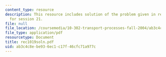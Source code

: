 ```yaml
---
content_type: resource
description: This resource includes solution of the problem given in recitation problem
  for session 21.
file: null
file_location: /coursemedia/10-302-transport-processes-fall-2004/ab3c4c8ebe936ec1c17f46cfc71a977c_rec1019soln.pdf
file_type: application/pdf
resourcetype: Document
title: rec1019soln.pdf
uid: ab3c4c8e-be93-6ec1-c17f-46cfc71a977c
---
```

